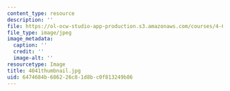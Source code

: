 ```yaml
---
content_type: resource
description: ''
file: https://ol-ocw-studio-app-production.s3.amazonaws.com/courses/4-614-religious-architecture-and-islamic-cultures-fall-2002/6474684b686226c81d8bc0f813249b86_4041thumbnail.jpg
file_type: image/jpeg
image_metadata:
  caption: ''
  credit: ''
  image-alt: ''
resourcetype: Image
title: 4041thumbnail.jpg
uid: 6474684b-6862-26c8-1d8b-c0f813249b86
---
```

